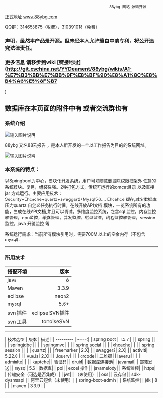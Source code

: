                                                     88ybg 网站 源码开源
正式地址 www.88ybg.com

QQ群：314658875（收费），310391018（免费）

###  声明，虽然本产品是开源。但未经本人允许擅自申请专利，将公开追究法律责任。

### 更多信息 请移步到wiki [链接地址](http://git.oschina.net/YYDeament/88ybg/wikis/A1-%E7%B3%BB%E7%BB%9F%E8%BF%90%E8%A1%8C%E8%B4%A6%E5%8F%B7
)





 数据库在本页面的附件中有 或者交流群也有
-------------------------------------------------------------------------------------------------------
### 系统介绍

![输入图片说明](https://git.oschina.net/uploads/images/2017/0917/222127_cef2a748_880593.png "云系统(7).png")

88ybg 又名88云报告 ，是本人所开发的一个以工作报告为目的的系统网址。


![输入图片说明](https://git.oschina.net/uploads/images/2017/0917/222625_e0a53f72_880593.png "框架(1).png")

### 本系统的特点：

以Springboot为中心，模块化开发系统，用户可以随意删减除权限框架外 任意的系统模块。复用，组装性强。2种打包方式，传统可运行的tomcat目录 以及直接jar 方式运行。主要应用技术：Security+Ehcache+quartz+swagger2+Mysql5.6.... Ehcahce 缓存,减少数据库压力quartz 自定义任务执行时间。在线开放API文档 模块，一览系统所有的功能，生成在线API文档,并且可以调试。多维度监控系统，包含sql 监控，内存监控和管理，cpu监控，缓存管理，并发监控，磁盘监控，线程监控和管理，session监控，java 开销监控 等


系统运行需求：当前所有模块引用时，需要700M 以上的空余内存（不包含mysql).

-----------------------------------------------------------------------------------------------------------------

### 所用技术



| 搭配环境      | 版本 |
| --------- | -----:|
| java  | 8 |
| Maven     |   3.3.9 |
| eclipse      |    neon2 |
| mysql |    5.6+|
| svn 插件 | eclipse SVN插件  |
| svn 工具 | tortoiseSVN  |


--------------------------------------------

| 技术选型      | 版本 |  描述 |
| ---------     | -----:|
| spring boot    | 1.5.7 | |
| spring         |    | |
| springjdbc    |    | |
| springmvc    |    | |
|  spring social       |    | |
| ehcache |   | |
| spring session | | |
| quartz| | |
| freemarker | 2.X| |
| swagger2| 2.X| |
| activiti| 5.22.0 | |
| vue.js| 2.X| |
| Jquery|   | |
| qrcode|   | 二维码|
| layerui|   | |
| adminlte|   | |
| kaptche|   | 验证码|
| druid|   | 数据库连接池|
| javamail|   | 邮箱发送|
| mysql|  5.6 | 数据库|
| poi|  | excel 操作|
| javamelody|  | 系统监控|
| https|  | 传输安全（可选是否集成）|
| jwt|  | （未使用）|
| oss|  | 云存储|
| sdk-dysmsapi |  | 阿里云短信（未使用）|
| spring-boot-admin |  | 系统监控|
| jdk       |  8 | |
| maven      |  3.3.9 | | 

--------------------------------------------
